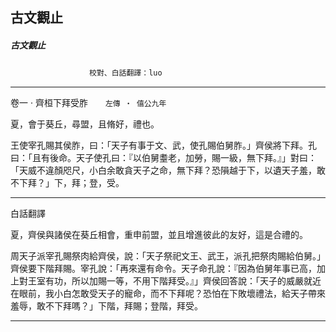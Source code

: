 

## 古文觀止

##### 古文觀止
　　　　　　　　　`校對、白話翻譯：luo`

* * *

卷一 ‧ 齊桓下拜受胙　　`左傳 ‧ 僖公九年`

夏，會于葵丘，尋盟，且脩好，禮也。

王使宰孔賜其侯胙，曰：「天子有事于文、武，使孔賜伯舅胙。」齊侯將下拜。孔曰：「且有後命。天子使孔曰：『以伯舅耋老，加勞，賜一級，無下拜。』」對曰：「天威不違顏咫尺，小白余敢貪天子之命，無下拜？恐隕越于下，以遺天子羞，敢不下拜？」下，拜；登，受。

* * *

白話翻譯

夏，齊侯與諸侯在葵丘相會，重申前盟，並且增進彼此的友好，這是合禮的。

周天子派宰孔賜祭肉給齊侯，說：「天子祭祀文王、武王，派孔把祭肉賜給伯舅。」齊侯要下階拜賜。宰孔說：「再來還有命令。天子命孔說：『因為伯舅年事已高，加上對王室有功，所以加賜一等，不用下階拜受。』」齊侯回答說：「天子的威嚴就近在眼前，我小白怎敢受天子的寵命，而不下拜呢？恐怕在下敗壞禮法，給天子帶來羞辱，敢不下拜嗎？」下階，拜賜；登階，拜受。

* * *


